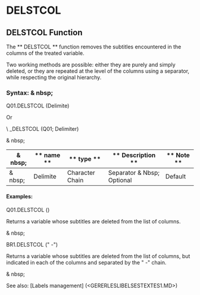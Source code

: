 # DELSTCOL

## DELSTCOL Function

The ** DELSTCOL ** function removes the subtitles encountered in the columns of the treated variable.

Two working methods are possible: either they are purely and simply deleted, or they are repeated at the level of the columns using a separator, while respecting the original hierarchy.

### Syntax: & nbsp;

Q01.DELSTCOL (Delimite)

Or

\ _DELSTCOL (Q01; Delimiter)

& nbsp;

| & nbsp; | ** name ** | ** type ** | ** Description ** | ** Note ** |
| --- | --- | --- | --- | --- |
| & nbsp; | Delimite | Character Chain | Separator & Nbsp; Optional | Default |


#### Examples:

Q01.DELSTCOL ()

Returns a variable whose subtitles are deleted from the list of columns.

& nbsp;

BR1.DELSTCOL (" -")

Returns a variable whose subtitles are deleted from the list of columns, but indicated in each of the columns and separated by the " -" chain.

& nbsp;

See also: [Labels management] (<GERERLESLIBELSESTEXTES1.MD>)
